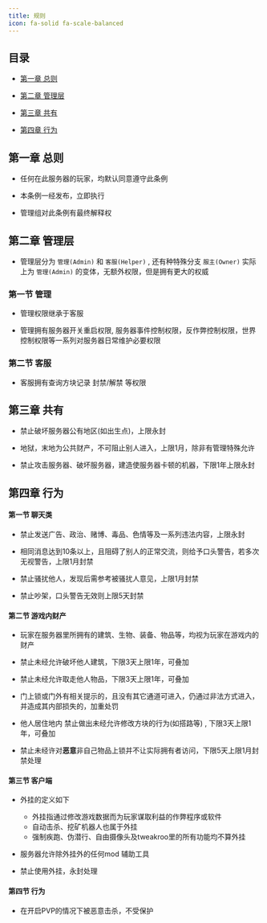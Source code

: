 ```yaml
---
title: 规则
icon: fa-solid fa-scale-balanced
---
```


## 目录

- [第一章 总则](#第一章-总则)

- [第二章 管理层](#第二章-管理层)

- [第三章 共有](#第三章-共有)

- [第四章 行为](#第四章-行为)

## 第一章 总则

- 任何在此服务器的玩家，均默认同意遵守此条例

- 本条例一经发布，立即执行

- 管理组对此条例有最终解释权

## 第二章 管理层

- 管理层分为 `管理(Admin)` 和 `客服(Helper)` , 还有种特殊分支 `服主(Owner)` 实际上为 `管理(Admin)` 的变体，无额外权限，但是拥有更大的权威

### 第一节 管理

- 管理权限继承于客服

- 管理拥有服务器开关重启权限, 服务器事件控制权限，反作弊控制权限，世界控制权限等一系列对服务器日常维护必要权限

### 第二节 客服

- 客服拥有查询方块记录 封禁/解禁 等权限

## 第三章 共有

- 禁止破坏服务器公有地区(如出生点)，上限永封

- 地狱，末地为公共财产，不可阻止别人进入，上限1月，除非有管理特殊允许

- 禁止攻击服务器、破坏服务器，建造使服务器卡顿的机器，下限1年上限永封

## 第四章 行为

#### 第一节 聊天类

- 禁止发送广告、政治、赌博、毒品、色情等及一系列违法内容，上限永封

- 相同消息达到10条以上，且阻碍了别人的正常交流，则给予口头警告，若多次无视警告，上限1月封禁

- 禁止骚扰他人，发现后需参考被骚扰人意见，上限1月封禁

- 禁止吵架，口头警告无效则上限5天封禁

#### 第二节 游戏内财产

- 玩家在服务器里所拥有的建筑、生物、装备、物品等，均视为玩家在游戏内的财产

- 禁止未经允许破坏他人建筑，下限3天上限1年，可叠加

- 禁止未经允许取走他人物品，下限3天上限1年，可叠加

- 门上锁或门外有相关提示的，且没有其它通道可进入，仍通过非法方式进入，并造成其内部损失的，加重处罚

- 他人居住地内 禁止做出未经允许修改方块的行为(如搭路等) , 下限3天上限1年，可叠加

- 禁止未经许对**恶意**非自己物品上锁并不让实际拥有者访问，下限5天上限1月封禁处理

#### 第三节 客户端

- 外挂的定义如下
  - 外挂指通过修改游戏数据而为玩家谋取利益的作弊程序或软件
  - 自动击杀、挖矿机器人也属于外挂
  - 强制疾跑、伪潜行、自由摄像头及tweakroo里的所有功能均不算外挂

- 服务器允许除外挂外的任何mod 辅助工具

- 禁止使用外挂，永封处理

#### 第四节 行为

- 在开启PVP的情况下被恶意击杀，不受保护
